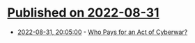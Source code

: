 # [Published on 2022-08-31](index.md)

* [2022-08-31, 20:05:00](https://it.slashdot.org/story/22/08/31/1957255/who-pays-for-an-act-of-cyberwar?utm_source=rss1.0mainlinkanon&utm_medium=feed) - [Who Pays for an Act of Cyberwar?](https://it.slashdot.org/story/22/08/31/1957255/who-pays-for-an-act-of-cyberwar?utm_source=rss1.0mainlinkanon&utm_medium=feed)
